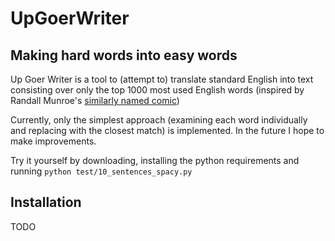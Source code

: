 # UpGoerWriter

## Making hard words into easy words

Up Goer Writer is a tool to (attempt to) translate standard English into text consisting over only the top 1000 most used English words (inspired by Randall Munroe's [similarly named comic](https://xkcd.com/1133/))

Currently, only the simplest approach (examining each word individually and replacing with the closest match) is implemented. In the future I hope to make improvements.

Try it yourself by downloading, installing the python requirements and running `python test/10_sentences_spacy.py`

## Installation

TODO
